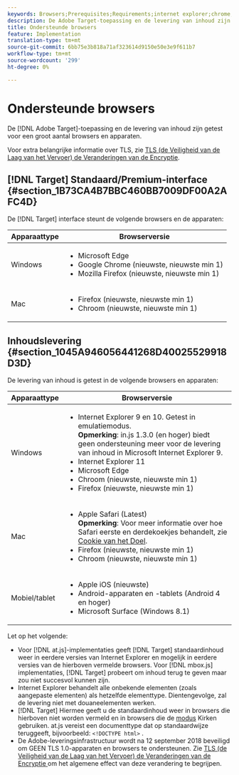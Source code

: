 ```yaml
---
keywords: Browsers;Prerequisites;Requirements;internet explorer;chrome;firefox;safari;android;surface
description: De Adobe Target-toepassing en de levering van inhoud zijn getest voor een groot aantal browsers en apparaten.
title: Ondersteunde browsers
feature: Implementation
translation-type: tm+mt
source-git-commit: 6bb75e3b818a71af323614d9150e50e3e9f611b7
workflow-type: tm+mt
source-wordcount: '299'
ht-degree: 0%

---
```



# Ondersteunde browsers

De [!DNL Adobe Target]-toepassing en de levering van inhoud zijn getest voor een groot aantal browsers en apparaten.

Voor extra belangrijke informatie over TLS, zie [TLS (de Veiligheid van de Laag van het Vervoer) de Veranderingen van de Encryptie](/help/c-implementing-target/c-considerations-before-you-implement-target/tls-transport-layer-security-encryption.md#concept_CC1001E9D3AE4BABAF90B8311B0A6451).

## [!DNL Target] Standaard/Premium-interface  {#section_1B73CA4B7BBC460BB7009DF00A2AFC4D}

De [!DNL Target] interface steunt de volgende browsers en de apparaten:

| Apparaattype | Browserversie |
|--- |--- |
| Windows | <ul><li>Microsoft Edge</li><li>Google Chrome (nieuwste, nieuwste min 1)</li><li>Mozilla Firefox (nieuwste, nieuwste min 1)</li></ul> |
| Mac | <ul><li>Firefox (nieuwste, nieuwste min 1)</li><li>Chroom (nieuwste, nieuwste min 1)</li></ul> |

## Inhoudslevering {#section_1045A946056441268D40025529918D3D}

De levering van inhoud is getest in de volgende browsers en apparaten:

| Apparaattype | Browserversie |
|--- |--- |
| Windows | <ul><li>Internet Explorer 9 en 10. Getest in emulatiemodus.<br>**Opmerking**: in.js 1.3.0 (en hoger) biedt geen ondersteuning meer voor de levering van inhoud in Microsoft Internet Explorer 9.</li><li>Internet Explorer 11</li><li>Microsoft Edge</li><li>Chroom (nieuwste, nieuwste min 1)</li><li>Firefox (nieuwste, nieuwste min 1)</li></ul> |
| Mac | <ul><li>Apple Safari (Latest)<br>**Opmerking**: Voor meer informatie over hoe Safari eerste en derdekoekjes behandelt, zie [Cookie van het Doel](/help/c-implementing-target/c-implementing-target-for-client-side-web/t-mbox-download/cookie-behavior.md).</li><li>Firefox (nieuwste, nieuwste min 1)</li><li>Chroom (nieuwste, nieuwste min 1)</li></ul> |
| Mobiel/tablet | <ul><li>Apple iOS (nieuwste)</li><li>Android-apparaten en -tablets (Android 4 en hoger)</li><li>Microsoft Surface (Windows 8.1)</li></ul> |

Let op het volgende:

* Voor [!DNL at.js]-implementaties geeft [!DNL Target] standaardinhoud weer in eerdere versies van Internet Explorer en mogelijk in eerdere versies van de hierboven vermelde browsers. Voor [!DNL mbox.js] implementaties, [!DNL Target] probeert om inhoud terug te geven maar zou niet succesvol kunnen zijn.
* Internet Explorer behandelt alle onbekende elementen (zoals aangepaste elementen) als hetzelfde elementtype. Dientengevolge, zal de levering niet met douaneelementen werken.
* [!DNL Target] Hiermee geeft u de standaardinhoud weer in browsers die hierboven niet worden vermeld en in browsers die de  [modus](https://en.wikipedia.org/wiki/Quirks_mode) Kirken gebruiken. at.js vereist een documenttype dat op standaardwijze teruggeeft, bijvoorbeeld: `<!DOCTYPE html>` .
* De Adobe-leveringsinfrastructuur wordt na 12 september 2018 beveiligd om GEEN TLS 1.0-apparaten en browsers te ondersteunen. Zie [TLS (de Veiligheid van de Laag van het Vervoer) de Veranderingen van de Encryptie ](/help/c-implementing-target/c-considerations-before-you-implement-target/tls-transport-layer-security-encryption.md#concept_CC1001E9D3AE4BABAF90B8311B0A6451) om het algemene effect van deze verandering te begrijpen.
